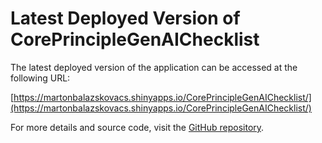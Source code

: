 # Latest Deployed Version of CorePrincipleGenAIChecklist

The latest deployed version of the application can be accessed at the following URL:

[https://martonbalazskovacs.shinyapps.io/CorePrincipleGenAIChecklist/](https://martonbalazskovacs.shinyapps.io/CorePrincipleGenAIChecklist/)

For more details and source code, visit the [GitHub repository](https://github.com/marton-balazs-kovacs/CorePrincipleGenAIChecklist).